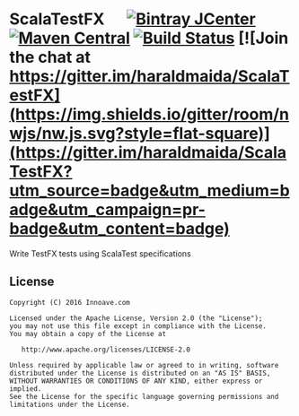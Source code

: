 # ScalaTestFX &nbsp;&nbsp;&nbsp;&nbsp; [![Bintray JCenter](https://img.shields.io/bintray/v/haraldmaida/scalatestfx/scalatestfx.svg?style=flat-square)](https://bintray.com/haraldmaida/scalatestfX) [![Maven Central](https://img.shields.io/maven-central/v/io.scalatestfx/scalatestfx.svg?style=flat-square)](https://search.maven.org/#search|ga|1|io.scalatestfx) [![Build Status](https://img.shields.io/travis/haraldmaida/ScalaTestFX/master.svg?style=flat-square)](https://travis-ci.org/haraldmaida/ScalaTestFX) [![Join the chat at https://gitter.im/haraldmaida/ScalaTestFX](https://img.shields.io/gitter/room/nwjs/nw.js.svg?style=flat-square)](https://gitter.im/haraldmaida/ScalaTestFX?utm_source=badge&utm_medium=badge&utm_campaign=pr-badge&utm_content=badge)

Write TestFX tests using ScalaTest specifications




## License

    Copyright (C) 2016 Innoave.com

    Licensed under the Apache License, Version 2.0 (the "License");
    you may not use this file except in compliance with the License.
    You may obtain a copy of the License at

       http://www.apache.org/licenses/LICENSE-2.0

    Unless required by applicable law or agreed to in writing, software
    distributed under the License is distributed on an "AS IS" BASIS,
    WITHOUT WARRANTIES OR CONDITIONS OF ANY KIND, either express or implied.
    See the License for the specific language governing permissions and
    limitations under the License.
  
